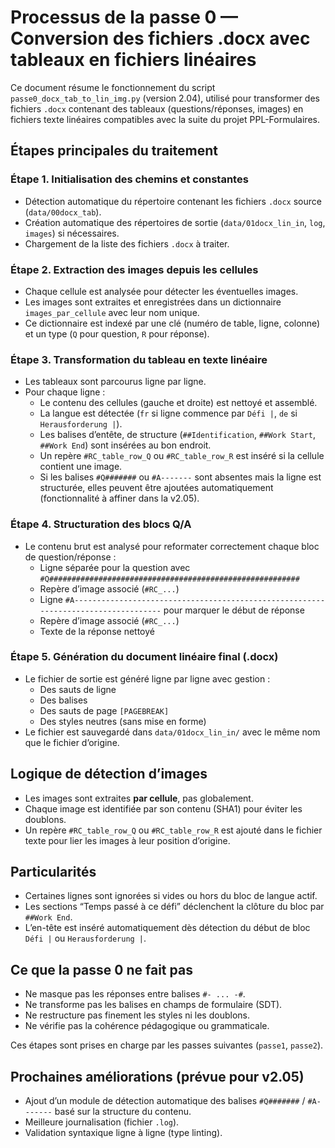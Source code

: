 
# Processus de la passe 0 — Conversion des fichiers .docx avec tableaux en fichiers linéaires

Ce document résume le fonctionnement du script `passe0_docx_tab_to_lin_img.py` (version 2.04), utilisé pour transformer des fichiers `.docx` contenant des tableaux (questions/réponses, images) en fichiers texte linéaires compatibles avec la suite du projet PPL-Formulaires.

## Étapes principales du traitement

### Étape 1. Initialisation des chemins et constantes
- Détection automatique du répertoire contenant les fichiers `.docx` source (`data/00docx_tab`).
- Création automatique des répertoires de sortie (`data/01docx_lin_in`, `log`, `images`) si nécessaires.
- Chargement de la liste des fichiers `.docx` à traiter.

### Étape 2. Extraction des images depuis les cellules
- Chaque cellule est analysée pour détecter les éventuelles images.
- Les images sont extraites et enregistrées dans un dictionnaire `images_par_cellule` avec leur nom unique.
- Ce dictionnaire est indexé par une clé (numéro de table, ligne, colonne) et un type (`Q` pour question, `R` pour réponse).

### Étape 3. Transformation du tableau en texte linéaire
- Les tableaux sont parcourus ligne par ligne.
- Pour chaque ligne :
  - Le contenu des cellules (gauche et droite) est nettoyé et assemblé.
  - La langue est détectée (`fr` si ligne commence par `Défi |`, `de` si `Herausforderung |`).
  - Les balises d’entête, de structure (`##Identification`, `##Work Start`, `##Work End`) sont insérées au bon endroit.
  - Un repère `#RC_table_row_Q` ou `#RC_table_row_R` est inséré si la cellule contient une image.
  - Si les balises `#Q#######` ou `#A-------` sont absentes mais la ligne est structurée, elles peuvent être ajoutées automatiquement (fonctionnalité à affiner dans la v2.05).

### Étape 4. Structuration des blocs Q/A
- Le contenu brut est analysé pour reformater correctement chaque bloc de question/réponse :
  - Ligne séparée pour la question avec `#Q########################################################`
  - Repère d’image associé (`#RC_...`)
  - Ligne `#A-----------------------------------------------------------------------------------` pour marquer le début de réponse
  - Repère d’image associé (`#RC_...`)
  - Texte de la réponse nettoyé

### Étape 5. Génération du document linéaire final (.docx)
- Le fichier de sortie est généré ligne par ligne avec gestion :
  - Des sauts de ligne
  - Des balises
  - Des sauts de page `[PAGEBREAK]`
  - Des styles neutres (sans mise en forme)
- Le fichier est sauvegardé dans `data/01docx_lin_in/` avec le même nom que le fichier d’origine.

## Logique de détection d’images
- Les images sont extraites **par cellule**, pas globalement.
- Chaque image est identifiée par son contenu (SHA1) pour éviter les doublons.
- Un repère `#RC_table_row_Q` ou `#RC_table_row_R` est ajouté dans le fichier texte pour lier les images à leur position d’origine.

## Particularités
- Certaines lignes sont ignorées si vides ou hors du bloc de langue actif.
- Les sections “Temps passé à ce défi” déclenchent la clôture du bloc par `##Work End`.
- L’en-tête est inséré automatiquement dès détection du début de bloc `Défi |` ou `Herausforderung |`.

## Ce que la passe 0 **ne fait pas**
- Ne masque pas les réponses entre balises `#- ... -#`.
- Ne transforme pas les balises en champs de formulaire (SDT).
- Ne restructure pas finement les styles ni les doublons.
- Ne vérifie pas la cohérence pédagogique ou grammaticale.

Ces étapes sont prises en charge par les passes suivantes (`passe1`, `passe2`).

## Prochaines améliorations (prévue pour v2.05)
- Ajout d’un module de détection automatique des balises `#Q#######` / `#A-------` basé sur la structure du contenu.
- Meilleure journalisation (fichier `.log`).
- Validation syntaxique ligne à ligne (type linting).
